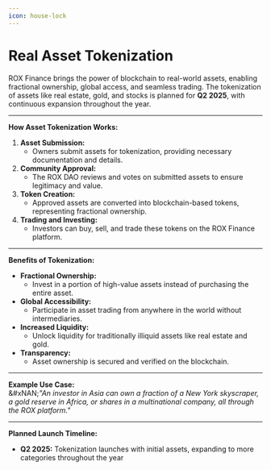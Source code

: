 ```yaml
---
icon: house-lock
---
```


# Real Asset Tokenization

ROX Finance brings the power of blockchain to real-world assets, enabling fractional ownership, global access, and seamless trading. The tokenization of assets like real estate, gold, and stocks is planned for **Q2 2025**, with continuous expansion throughout the year.

***

**How Asset Tokenization Works:**

1. **Asset Submission:**
   * Owners submit assets for tokenization, providing necessary documentation and details.
2. **Community Approval:**
   * The ROX DAO reviews and votes on submitted assets to ensure legitimacy and value.
3. **Token Creation:**
   * Approved assets are converted into blockchain-based tokens, representing fractional ownership.
4. **Trading and Investing:**
   * Investors can buy, sell, and trade these tokens on the ROX Finance platform.

***

**Benefits of Tokenization:**

* **Fractional Ownership:**
  * Invest in a portion of high-value assets instead of purchasing the entire asset.
* **Global Accessibility:**
  * Participate in asset trading from anywhere in the world without intermediaries.
* **Increased Liquidity:**
  * Unlock liquidity for traditionally illiquid assets like real estate and gold.
* **Transparency:**
  * Asset ownership is secured and verified on the blockchain.

***

**Example Use Case:**\
\&#xNAN;_"An investor in Asia can own a fraction of a New York skyscraper, a gold reserve in Africa, or shares in a multinational company, all through the ROX platform."_

***

**Planned Launch Timeline:**

* **Q2 2025:** Tokenization launches with initial assets, expanding to more categories throughout the year
